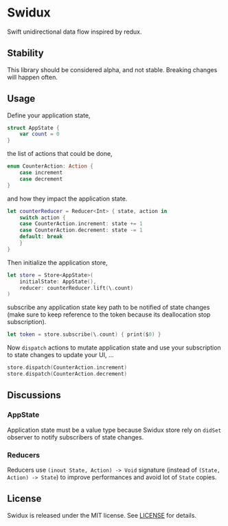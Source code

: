# Swidux

Swift unidirectional data flow inspired by redux.

## Stability

This library should be considered alpha, and not stable. Breaking changes will happen often.

## Usage

Define your application state,

```swift
struct AppState {
    var count = 0
}
```

the list of actions that could be done,

```swift
enum CounterAction: Action {
    case increment
    case decrement
}
```

and how they impact the application state.

```swift
let counterReducer = Reducer<Int> { state, action in
    switch action {
    case CounterAction.increment: state += 1
    case CounterAction.decrement: state -= 1
    default: break
    }
}
```

Then initialize the application store,

```swift
let store = Store<AppState>(
    initialState: AppState(),
    reducer: counterReducer.lift(\.count)
)
```

subscribe any application state key path to be notified of state changes (make sure to keep reference to the token because its deallocation stop subscription).

```swift
let token = store.subscribe(\.count) { print($0) }
```

Now `dispatch` actions to mutate application state and use your subscription to state changes to update your UI, ...

```swift
store.dispatch(CounterAction.increment)
store.dispatch(CounterAction.decrement)
```

## Discussions

### AppState

Application state must be a value type because Swidux store rely on `didSet` observer to notify subscribers of state changes.

### Reducers

Reducers use `(inout State, Action) -> Void` signature (instead of `(State, Action) -> State`) to improve performances and avoid lot of `State` copies.


## License

Swidux is released under the MIT license. See [LICENSE](LICENSE) for details.

